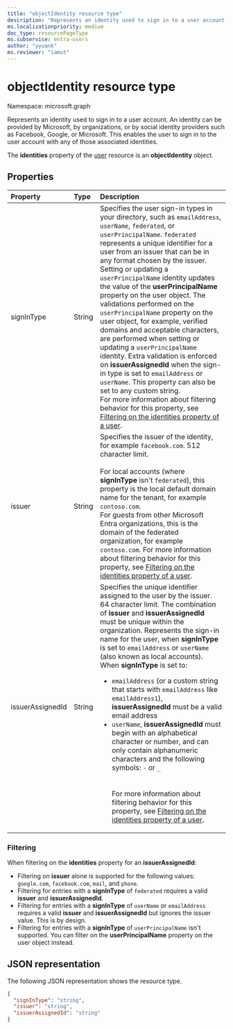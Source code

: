 ```yaml
---
title: "objectIdentity resource type"
description: "Represents an identity used to sign in to a user account."
ms.localizationpriority: medium
doc_type: resourcePageType
ms.subservice: entra-users
author: "yyuank"
ms.reviewer: "iamut"
---
```


# objectIdentity resource type

Namespace: microsoft.graph

Represents an identity used to sign in to a user account. An identity can be provided by Microsoft, by organizations, or by social identity providers such as Facebook, Google, or Microsoft. This enables the user to sign in to the user account with any of those associated identities.

The **identities** property of the [user](user.md) resource is an **objectIdentity** object.

## Properties

| Property       | Type    | Description |
|:---------------|:--------|:------------|
|signInType|String|Specifies the user sign-in types in your directory, such as `emailAddress`, `userName`, `federated`, or `userPrincipalName`. `federated` represents a unique identifier for a user from an issuer that can be in any format chosen by the issuer. Setting or updating a `userPrincipalName` identity updates the value of the **userPrincipalName** property on the user object. The validations performed on the `userPrincipalName` property on the user object, for example, verified domains and acceptable characters, are performed when setting or updating a `userPrincipalName` identity. Extra validation is enforced on **issuerAssignedId** when the sign-in type is set to `emailAddress` or `userName`. This property can also be set to any custom string. <br> For more information about filtering behavior for this property, see [Filtering on the identities property of a user](#filtering).|
|issuer|String|Specifies the issuer of the identity, for example `facebook.com`. 512 character limit. <br><br>For local accounts (where **signInType** isn't `federated`), this property is the local default domain name for the tenant, for example `contoso.com`. <br> For guests from other Microsoft Entra organizations, this is the domain of the federated organization, for example `contoso.com`. For more information about filtering behavior for this property, see [Filtering on the identities property of a user](#filtering).|
|issuerAssignedId|String|Specifies the unique identifier assigned to the user by the issuer. 64 character limit. The combination of **issuer** and **issuerAssignedId** must be unique within the organization. Represents the sign-in name for the user, when **signInType** is set to `emailAddress` or `userName` (also known as local accounts).<br>When **signInType** is set to: <ul><li>`emailAddress` (or a custom string that starts with `emailAddress` like `emailAddress1`), **issuerAssignedId** must be a valid email address</li><li>`userName`, **issuerAssignedId** must begin with an alphabetical character or number, and can only contain alphanumeric characters and the following symbols: `-` or `_` </li> <br><br>For more information about filtering behavior for this property, see [Filtering on the identities property of a user](#filtering).|

### Filtering

When filtering on the **identities** property for an **issuerAssignedId**:

- Filtering on **issuer** alone is supported for the following values: `google.com`, `facebook.com`, `mail`, and `phone`.
- Filtering for entries with a **signInType** of `federated` requires a valid **issuer** and **issuerAssignedId**.
- Filtering for entries with a **signInType** of `userName` or `emailAddress` requires a valid **issuer** and **issuerAssignedId** but ignores the issuer value. This is by design.
- Filtering for entries with a **signInType** of `userPrincipalName` isn't supported. You can filter on the **userPrincipalName** property on the user object instead.

## JSON representation

The following JSON representation shows the resource type.

<!-- {
  "blockType": "resource",
  "optionalProperties": [

  ],
  "@odata.type": "microsoft.graph.objectIdentity"
}-->

```json
{
  "signInType": "string",
  "issuer": "string",
  "issuerAssignedId": "string"
}
```

<!-- uuid: 8fcb5dbc-d5aa-4681-8e31-b001d5168d79
2015-10-25 14:57:30 UTC -->
<!--
{
  "type": "#page.annotation",
  "description": "objectIdentity resource",
  "keywords": "",
  "section": "documentation",
  "tocPath": "",
  "suppressions": []
}
-->
